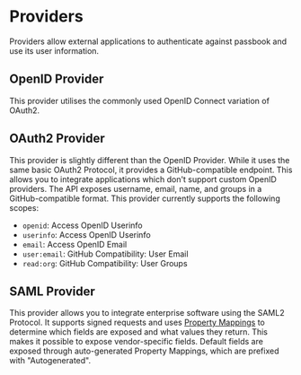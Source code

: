 # Providers

Providers allow external applications to authenticate against passbook and use its user information.

## OpenID Provider

This provider utilises the commonly used OpenID Connect variation of OAuth2.

## OAuth2 Provider

This provider is slightly different than the OpenID Provider. While it uses the same basic OAuth2 Protocol, it provides a GitHub-compatible endpoint. This allows you to integrate applications which don't support custom OpenID providers.
The API exposes username, email, name, and groups in a GitHub-compatible format.
This provider currently supports the following scopes:

- `openid`: Access OpenID Userinfo
- `userinfo`: Access OpenID Userinfo
- `email`: Access OpenID Email
- `user:email`: GitHub Compatibility: User Email
- `read:org`: GitHub Compatibility: User Groups

## SAML Provider

This provider allows you to integrate enterprise software using the SAML2 Protocol. It supports signed requests and uses [Property Mappings](property-mappings/index.md#saml-property-mapping) to determine which fields are exposed and what values they return. This makes it possible to expose vendor-specific fields.
Default fields are exposed through auto-generated Property Mappings, which are prefixed with "Autogenerated".
